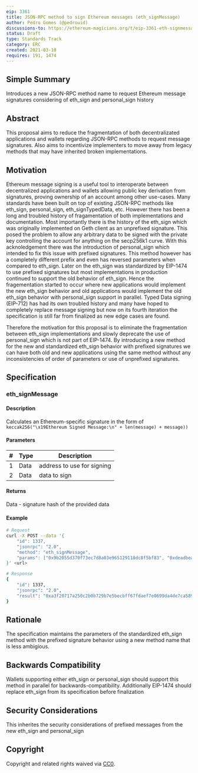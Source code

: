 ```yaml
---
eip: 3361
title: JSON-RPC method to sign Ethereum messages (eth_signMessage)
author: Pedro Gomes (@pedrouid)
discussions-to: https://ethereum-magicians.org/t/eip-3361-eth-signmessage/5969
status: Draft
type: Standards Track
category: ERC
created: 2021-03-10
requires: 191, 1474
---
```


## Simple Summary
Introduces a new JSON-RPC method name to request Ethereum message signatures considering of eth_sign and personal_sign history

## Abstract
This proposal aims to reduce the fragmentation of both decentralizated applications and wallets regarding JSON-RPC methods to request message signatures. Also aims to incentivize implementers to move away from legacy methods that may have inherited broken implementations.

## Motivation
Ethereum message signing is a useful tool to interoperate between decentralized applications and wallets allowing public key derivation from signatures, proving ownership of an account among other use-cases. Many standards have been built on top of existing JSON-RPC methods like eth_sign, personal_sign, eth_signTypedData, etc. However there has been a long and troubled history of fragamentation of both implementations and documentation. Most importantly there is the history of the eth_sign which was originally implemented on Geth client as an unprefixed signature. This posed the problem to allow any arbitrary data to be signed with the private key controlling the account for anything on the secp256k1 curve. With this acknoledgement there was the introduction of personal_sign which intended to fix this issue with prefixed signatures. This method however has a completely different prefix and even has reversed parameters when compared to eth_sign.
Later on the eth_sign was standardized by EIP-1474 to use prefixed signatures but most implementations in production continued to support the old behavior of eth_sign. Hence the fragementation started to occur where new applications would implement the new eth_sign behavior and old applications would implement the old eth_sign behavior with personal_sign support in parallel. Typed Data signing (EIP-712) has had its own troubled history and many have hoped to completely replace message signing but now on its fourth iteration the specification is still far from finalized as new edge cases are found.

Therefore the motivation for this proposal is to eliminate the fragmentation between eth_sign implementations and slowly deprecate the use of personal_sign which is not part of EIP-1474. By introducing a new method for the new and standardized eth_sign behavior with prefixed signatures we can have both old and new applications using the same method without any inconsistencies of order of parameters or use of unprefixed signatures.

## Specification
### eth_signMessage

#### Description

Calculates an Ethereum-specific signature in the form of `keccak256("\x19Ethereum Signed Message:\n" + len(message) + message))`

#### Parameters

|#|Type|Description|
|-|-|-|
|1|Data|address to use for signing|
|2|Data|data to sign|

#### Returns

Data - signature hash of the provided data

#### Example

```sh
# Request
curl -X POST --data '{
    "id": 1337,
    "jsonrpc": "2.0",
    "method": "eth_signMessage",
    "params": ["0x9b2055d370f73ec7d8a03e965129118dc8f5bf83", "0xdeadbeaf"]
}' <url>

# Response
{
    "id": 1337,
    "jsonrpc": "2.0",
    "result": "0xa3f20717a250c2b0b729b7e5becbff67fdaef7e0699da4de7ca5895b02a170a12d887fd3b17bfdce3481f10bea41f45ba9f709d39ce8325427b57afcfc994cee1b"
}
```

## Rationale
The specification maintains the parameters of the standardized eth_sign method with the prefixed signature behavior using a new method name that is less ambigious.

## Backwards Compatibility
Wallets supporting either eth_sign or personal_sign should support this method in parallel for backwards-compatibility. Additionally EIP-1474 should replace eth_sign from its specification before finalization

## Security Considerations
This inherites the security considerations of prefixed messages from the new eth_sign and personal_sign

## Copyright
Copyright and related rights waived via [CC0](https://creativecommons.org/publicdomain/zero/1.0/).
